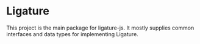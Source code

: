 # Ligature

This project is the main package for ligature-js.
It mostly supplies common interfaces and data types for implementing Ligature.
